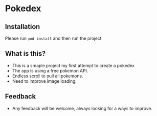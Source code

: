 # Pokedex

## Installation
Please run `pod install` and then run the project

## What is this?
* This is a smaple project my first attempt to create a pokedex
* The app is using a free pokemon API.
* Endless scroll to pull all pokemons.
* Need to improve image loading.

## Feedback
* Any feedback will be welcome, always looking for a ways to improve.
